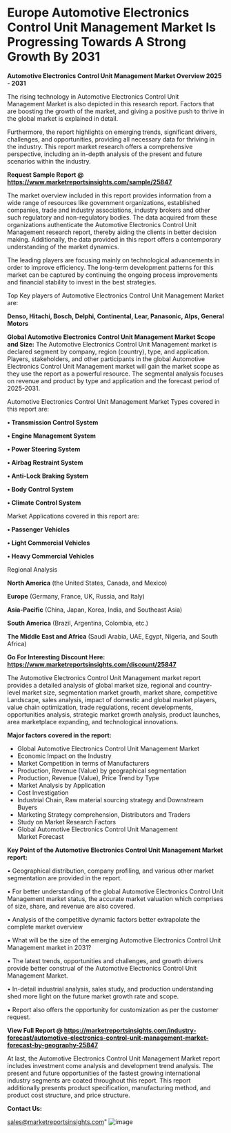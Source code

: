 # Europe Automotive Electronics Control Unit Management Market Is Progressing Towards A Strong Growth By 2031

<Strong> Automotive Electronics Control Unit Management Market Overview 2025 - 2031</strong>

The rising technology in Automotive Electronics Control Unit Management Market is also depicted in this research report. Factors that are boosting the growth of the market, and giving a positive push to thrive in the global market is explained in detail.

Furthermore, the report highlights on emerging trends, significant drivers, challenges, and opportunities, providing all necessary data for thriving in the industry. This report market research offers a comprehensive perspective, including an in-depth analysis of the present and future scenarios within the industry.

<strong>Request Sample Report @ <a href=https://www.marketreportsinsights.com/sample/25847>https://www.marketreportsinsights.com/sample/25847</a></strong>

The market overview included in this report provides information from a wide range of resources like government organizations, established companies, trade and industry associations, industry brokers and other such regulatory and non-regulatory bodies. The data acquired from these organizations authenticate the Automotive Electronics Control Unit Management research report, thereby aiding the clients in better decision making. Additionally, the data provided in this report offers a contemporary understanding of the market dynamics.

The leading players are focusing mainly on technological advancements in order to improve efficiency. The long-term development patterns for this market can be captured by continuing the ongoing process improvements and financial stability to invest in the best strategies.

Top Key players of Automotive Electronics Control Unit Management Market are:

<strong>Denso, Hitachi, Bosch, Delphi, Continental, Lear, Panasonic, Alps, General Motors</strong>

<strong><b>Global Automotive Electronics Control Unit Management Market Scope and Size:</b></strong>
The Automotive Electronics Control Unit Management market is declared segment by company, region (country), type, and application. Players, stakeholders, and other participants in the global Automotive Electronics Control Unit Management market will gain the market scope as they use the report as a powerful resource. The segmental analysis focuses on revenue and product by type and application and the forecast period of 2025-2031.

Automotive Electronics Control Unit Management Market Types covered in this report are:

<strong>• Transmission Control System

• Engine Management System

• Power Steering System

• Airbag Restraint System

• Anti-Lock Braking System

• Body Control System

• Climate Control System</strong>

Market Applications covered in this report are:

<strong>• Passenger Vehicles

• Light Commercial Vehicles

• Heavy Commercial Vehicles</strong> 

Regional Analysis

<strong>North America</strong> (the United States, Canada, and Mexico)

<strong>Europe</strong> (Germany, France, UK, Russia, and Italy)

<strong>Asia-Pacific</strong> (China, Japan, Korea, India, and Southeast Asia)

<strong>South America</strong> (Brazil, Argentina, Colombia, etc.)

<strong>The Middle East and Africa</strong> (Saudi Arabia, UAE, Egypt, Nigeria, and South Africa)

<strong>Go For Interesting Discount Here: <a href=https://www.marketreportsinsights.com/discount/25847>https://www.marketreportsinsights.com/discount/25847</a></strong>

The Automotive Electronics Control Unit Management market report provides a detailed analysis of global market size, regional and country-level market size, segmentation market growth, market share, competitive Landscape, sales analysis, impact of domestic and global market players, value chain optimization, trade regulations, recent developments, opportunities analysis, strategic market growth analysis, product launches, area marketplace expanding, and technological innovations.

<strong><b>Major factors covered in the report:</b></strong>
<ul>
  <li>Global Automotive Electronics Control Unit Management Market </li>
  <li>Economic Impact on the Industry</li>
  <li>Market Competition in terms of Manufacturers</li>
  <li>Production, Revenue (Value) by geographical segmentation</li>
  <li>Production, Revenue (Value), Price Trend by Type</li>
  <li>Market Analysis by Application</li>
  <li>Cost Investigation</li>
  <li>Industrial Chain, Raw material sourcing strategy and Downstream Buyers</li>
  <li>Marketing Strategy comprehension, Distributors and Traders</li>
  <li>Study on Market Research Factors</li>
  <li>Global Automotive Electronics Control Unit Management Market Forecast</li>
</ul>

<strong><b>Key Point of the Automotive Electronics Control Unit Management Market report:</b></strong>

• Geographical distribution, company profiling, and various other market segmentation are provided in the report.

• For better understanding of the global Automotive Electronics Control Unit Management market status, the accurate market valuation which comprises of size, share, and revenue are also covered.

• Analysis of the competitive dynamic factors better extrapolate the complete market overview

• What will be the size of the emerging Automotive Electronics Control Unit Management market in 2031?

• The latest trends, opportunities and challenges, and growth drivers provide better construal of the Automotive Electronics Control Unit Management Market.

• In-detail industrial analysis, sales study, and production understanding shed more light on the future market growth rate and scope.

• Report also offers the opportunity for customization as per the customer request.

<strong><b>View Full Report @ <a href=https://marketreportsinsights.com/industry-forecast/automotive-electronics-control-unit-management-market-forecast-by-geography-25847>https://marketreportsinsights.com/industry-forecast/automotive-electronics-control-unit-management-market-forecast-by-geography-25847</a></b></strong>


At last, the Automotive Electronics Control Unit Management Market report includes investment come analysis and development trend analysis. The present and future opportunities of the fastest growing international industry segments are coated throughout this report. This report additionally presents product specification, manufacturing method, and product cost structure, and price structure.

<strong>Contact Us:</strong>

sales@marketreportsinsights.com"
![image](https://github.com/user-attachments/assets/190a3bed-4c04-460d-81ff-a65c87dec4e7)
